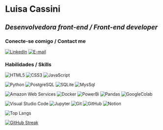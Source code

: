 # **Luisa Cassini**
## ***Desenvolvedora front-end / Front-end developer***



### Conecte-se comigo / Contact me
[![LinkedIn](https://img.shields.io/badge/-LinkedIn-000?style=for-the-badge&logo=linkedin&logoColor=white)](https://www.linkedin.com/in/luisa-cassini/)
[![E-mail](https://img.shields.io/badge/-Email-000?style=for-the-badge&logo=microsoft-outlook&logoColor=white)](mailto:luisacassiniti@hotmail.com)


### Habilidades / Skills

![HTML5](https://img.shields.io/badge/HTML5-000?style=for-the-badge&logo=html5&logoColor=white)
![CSS3](https://img.shields.io/badge/CSS3-480082?style=for-the-badge&logo=css3&logoColor=white)
![JavaScript](https://img.shields.io/badge/JavaScript-000?style=for-the-badge&logo=javascript&logoColor=white)

![Python](https://img.shields.io/badge/Python-4B0082?style=for-the-badge&logo=python&logoColor=white)
![PostgreSQL](https://img.shields.io/badge/PostgreSQL-000?style=for-the-badge&logo=postgresql&logoColor=white)
![SQLite](https://img.shields.io/badge/SQLite-4B0082?style=for-the-badge&logo=sqlite&logoColor=white)
![MysSql](https://img.shields.io/badge/MySql-000?style=for-the-badge&logo=MySql&logoColor=white)

![Amazon Web Services](https://img.shields.io/badge/Amazon_AWS-000?style=for-the-badge&logo=amazon-aws&logoColor=white)
![Docker](https://img.shields.io/badge/Docker-4B0082?style=for-the-badge&logo=docker&logoColor=white)
![PowerBi](https://img.shields.io/badge/-PowerBi-000?style=for-the-badge&logo=powerbi&logoColor=white)
![Pandas](https://img.shields.io/badge/pandas-4B0082?style=for-the-badge&logo=pandas&logoColor=white)
![GoogleColab](https://img.shields.io/badge/Google%20Colab-000.svg?style=for-the-badge&logo=Google-Colab&logoColor=white)

![Visual Studio Code](https://img.shields.io/badge/-Visual%20Studio%20Code-4B0082?style=for-the-badge&logo=visual-studio-code&logoColor=white)
![Jupyter](https://img.shields.io/badge/Jupyter-000?style=for-the-badge&logo=jupyter&logoColor=white)
![Git](https://img.shields.io/badge/Git-4B0082?style=for-the-badge&logo=git&logoColor=white)
![GitHub](https://img.shields.io/badge/GitHub-000?style=for-the-badge&logo=github&logoColor=white)
![Notion](https://img.shields.io/badge/Notion-4B0082?style=for-the-badge&logo=notion&logoColor=white)


![Top Langs](https://github-readme-stats-git-masterrstaa-rickstaa.vercel.app/api/top-langs/?username=HachiSquirrel&layout=compact&bg_color=000&border_color=4B0082&title_color=FFFFFF&text_color=FFF)

[![GitHub Streak](https://streak-stats.demolab.com/?user=HachiSquirrel&theme=midnight-purple&background=000&border=4B0082&dates=FFF)](https://git.io/streak-stats)





